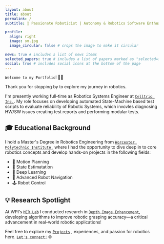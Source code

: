 ```yaml
---
layout: about
title: about
permalink: /
subtitle: 🚀 Passionate Roboticist | Autonomy & Robotics Software Enthusiast•

profile:
  align: right
  image: om.jpg
  image_circular: false # crops the image to make it circular

news: true # includes a list of news items
selected_papers: true # includes a list of papers marked as "selected={true}"
social: true # includes social icons at the bottom of the page
---
```

`Welcome to my Portfolio`! 👋🏻

Thank you for stopping by to explore my journey in robotics.
 
I'm presently working full-time as Robotics Systems Engineer at <a href="https://celltrio.com/">`Celltrio Inc.`</a>. My role focuses on developing automated State-Machine based test scripts to evaluate reliability of Robotic Systems, which invovles diagnosing HW/SW issues creating test reports and performing modular tests.

## 🎓 Educational Background
I hold a Master's Degree in Robotics Engineering from <a href="https://www.wpi.edu/academics/departments/robotics-engineering">`Worcester Polytechnic Institute.`</a> where I had the opportunity to dive deep in to core robotics concepts and develop hands-on projects in the following fields:
- 📍 Motion Planning
- 📐 State Estimatation 
- 🧠 Deep Learning
- 🤖 Advanced Robot Navigation
- 🕹️ Robot Control

## 💡 Research Spotlight
At WPI's <a href="https://wp.wpi.edu/merlab/">`MER Lab`</a> I conducted research in <a href="https://www.linkedin.com/in/om-vinayak-gaikwad-b06a4a1a4/overlay/experience/2339573014/multiple-media-viewer/?profileId=ACoAAC_aRbYBvALUhp7L2HHVMZ0iNiKesxLoLG0&treasuryMediaId=1708129364396">`Depth Image Enhancement`</a>, developing algorithms to improve robotic grasping accuracy—a critical advancement in real-world robotic applications!

Feel free to explore my <a href="https://omgaikwad08.github.io/projects/">`Projects`</a> , experiences, and passion for robotics here. <a href="https://www.linkedin.com/in/om-vinayak-gaikwad-b06a4a1a4/">`Let's connect!`</a> 🌐